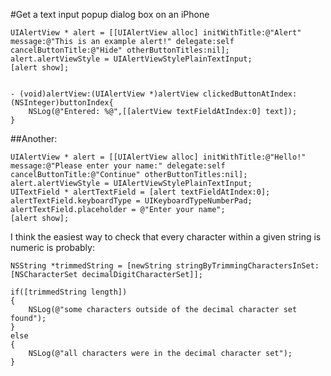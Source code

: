 #Get a text input popup dialog box on an iPhone

	UIAlertView * alert = [[UIAlertView alloc] initWithTitle:@"Alert" message:@"This is an example alert!" delegate:self cancelButtonTitle:@"Hide" otherButtonTitles:nil];
	alert.alertViewStyle = UIAlertViewStylePlainTextInput;
	[alert show];
	

	- (void)alertView:(UIAlertView *)alertView clickedButtonAtIndex:(NSInteger)buttonIndex{ 
	    NSLog(@"Entered: %@",[[alertView textFieldAtIndex:0] text]);
	}

##Another:

	UIAlertView * alert = [[UIAlertView alloc] initWithTitle:@"Hello!" message:@"Please enter your name:" delegate:self cancelButtonTitle:@"Continue" otherButtonTitles:nil];
	alert.alertViewStyle = UIAlertViewStylePlainTextInput;
	UITextField * alertTextField = [alert textFieldAtIndex:0];
	alertTextField.keyboardType = UIKeyboardTypeNumberPad;
	alertTextField.placeholder = @"Enter your name";
	[alert show];



I think the easiest way to check that every character within a given string is numeric is probably:

	NSString *trimmedString = [newString stringByTrimmingCharactersInSet:[NSCharacterSet decimalDigitCharacterSet]];
	
	if([trimmedString length])
	{
	    NSLog(@"some characters outside of the decimal character set found");
	}
	else
	{
	    NSLog(@"all characters were in the decimal character set");
	}